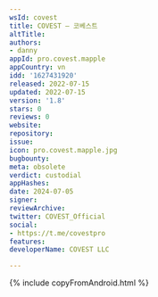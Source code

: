 ```yaml
---
wsId: covest
title: COVEST – 코베스트
altTitle: 
authors:
- danny
appId: pro.covest.mapple
appCountry: vn
idd: '1627431920'
released: 2022-07-15
updated: 2022-07-15
version: '1.8'
stars: 0
reviews: 0
website: 
repository: 
issue: 
icon: pro.covest.mapple.jpg
bugbounty: 
meta: obsolete
verdict: custodial
appHashes: 
date: 2024-07-05
signer: 
reviewArchive: 
twitter: COVEST_Official
social:
- https://t.me/covestpro
features: 
developerName: COVEST LLC

---
```


{% include copyFromAndroid.html %}